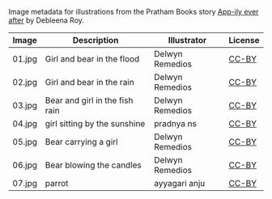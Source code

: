 Image metadata for illustrations from the Pratham Books story [App-ily ever after](https://storyweaver.org.in/stories/3219-app-ily-ever-after) by Debleena Roy.

Image | Description | Illustrator | License
----- | ----------- | ----------- | -------
01.jpg | Girl and bear in the flood | Delwyn Remedios | [CC-BY](https://creativecommons.org/licenses/by/4.0/)
02.jpg | Girl and bear in the rain | Delwyn Remedios | [CC-BY](https://creativecommons.org/licenses/by/4.0/)
03.jpg | Bear and girl in the fish rain | Delwyn Remedios | [CC-BY](https://creativecommons.org/licenses/by/4.0/)
04.jpg | girl sitting by the sunshine | pradnya ns | [CC-BY](https://creativecommons.org/licenses/by/4.0/)
05.jpg | Bear carrying a girl | Delwyn Remedios | [CC-BY](https://creativecommons.org/licenses/by/4.0/)
06.jpg | Bear blowing the candles | Delwyn Remedios | [CC-BY](https://creativecommons.org/licenses/by/4.0/)
07.jpg | parrot | ayyagari anju | [CC-BY](https://creativecommons.org/licenses/by/4.0/)
